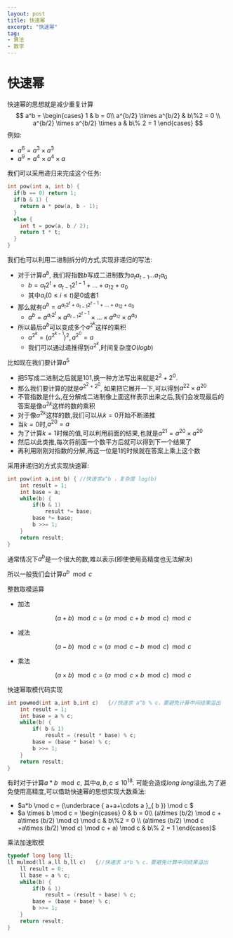 ```yaml
---
layout: post
title: 快速幂
excerpt: "快速幂"
tag:
- 算法
- 数学
---
```


# 快速幂

快速幂的思想就是减少重复计算
$$
a^b =
\begin{cases}
    1 & b = 0\\
    a^{b/2} \times a^{b/2} & b\%2 = 0 \\
    a^{b/2} \times a^{b/2} \times a & b\% 2 = 1
    \end{cases}
$$
   例如:

* $a^6 = a^3 \times a^3$
* $a^9 = a^4 \times a^4 \times a$

我们可以采用递归来完成这个任务:

```c++
int pow(int a, int b) {
  if(b == 0) return 1;
  if(b & 1) {
    return a * pow(a, b - 1);
  }
  else {
    int t = pow(a, b / 2);
    return t * t;
  }
}
```



我们也可以利用二进制拆分的方式,实现非递归的写法:

* 对于计算$a^b$, 我们将指数$b$写成二进制数为$a_ta_{t-1}\dots a_1a_0$
  * $b = a_t2^t + a_{t-1}2^{t-1}+\dots + a_12+a_0$
  * 其中$a_i(0\leq i\leq t)$是$0$或者$1$
* 那么就有$a^b=a^{a_t2^t + a_{t-1}2^{t-1}+\dots + a_12+a_0}$
  * $a^b=a^{a_t2^t}\times a^{a_{t-1}2^{t-1}} \times \dots \times a^{a_12} \times a^{a_0}$
* 所以最后$a^b$可以变成多个$a^{2^k}$这样的乘积
  * $a^{2^k} = (a^{2^{k-1}})^2, a^{2^0}=a$
  * 我们可以通过递推得到$a^{2^k}$,时间复杂度$O(logb)$



比如现在我们要计算$a^5$

* 把$5$写成二进制之后就是$101$,换一种方法写出来就是$2^2 + 2^0$.
* 那么我们要计算的就是$a^{2^2+2^0}$, 如果把它展开一下,可以得到${a^2}^2 \times {a^2}^0$
* 不管指数是什么,在分解成二进制像上面这样表示出来之后,我们会发现最后的答案是像${a^2}^k$这样的数的乘积
* 对于像${a^2}^k$这样的数,我们可以从$k = 0$开始不断递推
* 当$k=0$时,${a^2}^0=a$
* 为了计算$k=1$时候的值,可以利用前面的结果,也就是${a^2}^1={a^2}^0\times {a^2}^0$
* 然后以此类推,每次将前面一个数平方后就可以得到下一个结果了
* 再利用刚刚对指数的分解,再这一位是$1$的时候就在答案上乘上这个数

采用非递归的方式实现快速幂:

```c++
int pow(int a,int b) { //快速求a^b ，复杂度 log(b)
    int result = 1;
    int base = a;
    while(b) {
        if(b & 1)
            result *= base;
        base *= base;
        b >>= 1;
    }
    return result;
}
```



通常情况下$a^b$是一个很大的数,难以表示(即使使用高精度也无法解决)

所以一般我们会计算$a^b\mod c$

整数取模运算

* 加法

  $$(a+b) \mod c = (a \mod c + b \mod c) \mod c$$

* 减法

  $$(a-b) \mod c = (a \mod c - b \mod c) \mod c$$

* 乘法

  $$(a\times b) \mod c = (a \mod c \times b \mod c) \mod c$$

快速幂取模代码实现

```c++
int powmod(int a,int b,int c)   {//快速求 a^b % c，要避免计算中间结果溢出
    int result = 1;
    int base = a % c;
    while(b) {
        if( b & 1)
            result = (result * base) % c;
        base = (base * base) % c;
        b >>= 1;
    }
    return result;
}
```



有时对于计算$a*b\mod c$, 其中$a,b,c \leq 10^{18}$. 可能会造成$long\ long$溢出,为了避免使用高精度,可以借助快速幂的思想实现大数乘法:

* $a*b \mod c = (\underbrace { a+a+\cdots a }_{ b }) \mod c $
* $a \times b \mod c = 
      \begin{cases}
      0 & b = 0\\
      (a\times (b/2) \mod c + a\times (b/2) \mod c) \mod c & b\%2 = 0 \\
      (a\times (b/2) \mod c +a\times (b/2) \mod c) \mod c + a) \mod c & b\% 2 = 1
      \end{cases}$

乘法加速取模

```c++
typedef long long ll;
ll mulmod(ll a,ll b,ll c)   {//快速求 a*b % c，要避免计算中间结果溢出
    ll result = 0;
    ll base = a % c;
    while(b) {
        if(b & 1)
            result = (result + base) % c;
        base = (base + base) % c;
        b >>= 1;
    }
    return result;
}
```

